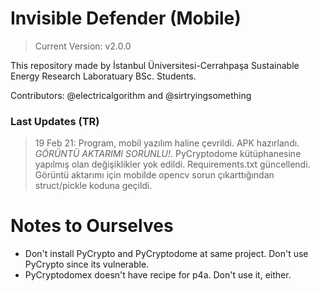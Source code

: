 # Invisible Defender (Mobile)

> Current Version: v2.0.0

This repository made by İstanbul Üniversitesi-Cerrahpaşa Sustainable Energy Research Laboratuary BSc. Students.

Contributors: @electricalgorithm and @sirtryingsomething

### Last Updates (TR)
> 19 Feb 21: Program, mobil yazılım haline çevrildi. APK hazırlandı. *GÖRÜNTÜ AKTARIMI SORUNLU!*. PyCryptodome kütüphanesine yapılmış olan değişiklikler yok edildi. Requirements.txt güncellendi. Görüntü aktarımı için mobilde opencv sorun çıkarttığından struct/pickle koduna geçildi.

# Notes to Ourselves
* Don't install PyCrypto and PyCryptodome at same project. Don't use PyCrypto since its vulnerable.
* PyCryptodomex doesn't have recipe for p4a. Don't use it, either.

